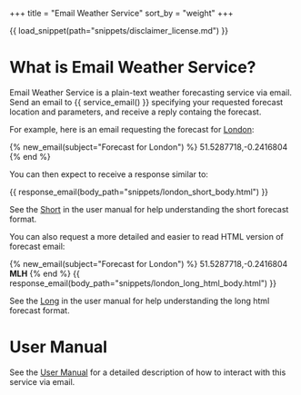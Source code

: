 +++
title = "Email Weather Service"
sort_by = "weight"
+++

{{ load_snippet(path="snippets/disclaimer_license.md") }}

# What is Email Weather Service?

Email Weather Service is a plain-text weather forecasting service via email. Send an email to {{ service_email() }} specifying your requested forecast location and parameters, and receive a reply containg the forecast.

For example, here is an email requesting the forecast for [London](https://goo.gl/maps/sUFSPJQ6ByW4y5os6):

{% new_email(subject="Forecast for London") %}
51.5287718,-0.2416804
{% end %}

You can then expect to receive a response similar to:

{{ response_email(body_path="snippets/london_short_body.html") }}

See the [Short](./manual#short) in the user manual for help understanding the short forecast format. 

You can also request a more detailed and easier to read HTML version of forecast email:

{% new_email(subject="Forecast for London") %}
51.5287718,-0.2416804 <b>MLH</b>
{% end %}
{{ response_email(body_path="snippets/london_long_html_body.html") }}

See the [Long](./manual#long) in the user manual for help understanding the long html forecast format. 

# User Manual

See the [User Manual](./manual) for a detailed description of how to interact with this service via email.
